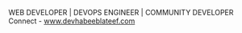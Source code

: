 WEB DEVELOPER | DEVOPS ENGINEER | COMMUNITY DEVELOPER
Connect - www.devhabeeblateef.com
<!---
devhabeeblateef/devhabeeblateef is a ✨ special ✨ repository because its `README.md` (this file) appears on your GitHub profile.
You can click the Preview link to take a look at your changes.
--->
